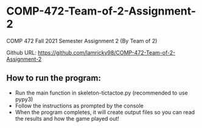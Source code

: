 # COMP-472-Team-of-2-Assignment-2
COMP 472 Fall 2021 Semester Assignment 2 (By Team of 2)

Github URL: https://github.com/lamricky98/COMP-472-Team-of-2-Assignment-2

How to run the program:
-
* Run the main function in skeleton-tictactoe.py (recommended to use pypy3)
* Follow the instructions as prompted by the console
* When the program completes, it will create output files so you can read the results and how the game played out!